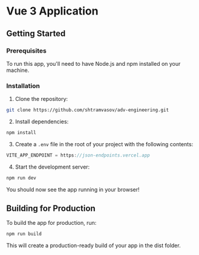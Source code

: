 # Vue 3 Application

## Getting Started

### Prerequisites

To run this app, you'll need to have Node.js and npm installed on your machine.

### Installation

1. Clone the repository:
```bash
git clone https://github.com/shtramvasov/adv-engineering.git
```

2. Install dependencies:
```bash
npm install
```

3. Create a <code>.env</code> file in the root of your project with the following contents:
```js
VITE_APP_ENDPOINT = https://json-endpoints.vercel.app
```

4. Start the development server:

```bash
npm run dev
```

You should now see the app running in your browser!

## Building for Production

To build the app for production, run:

```bash
npm run build
```
This will create a production-ready build of your app in the dist folder.





